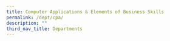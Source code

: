 ```yaml
---
title: Computer Applications & Elements of Business Skills
permalink: /dept/cpa/
description: ""
third_nav_title: Departments
---
```



